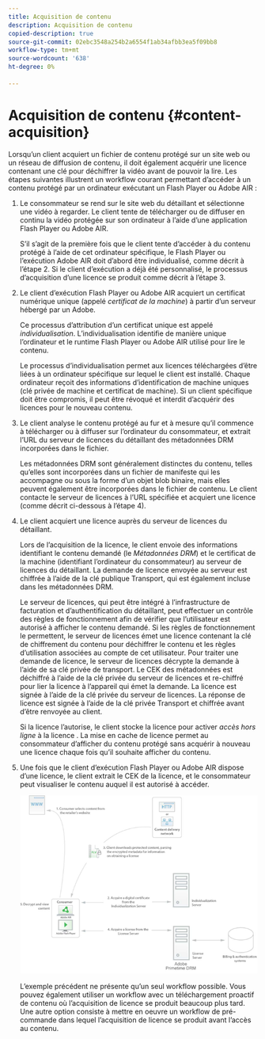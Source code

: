 ```yaml
---
title: Acquisition de contenu
description: Acquisition de contenu
copied-description: true
source-git-commit: 02ebc3548a254b2a6554f1ab34afbb3ea5f09bb8
workflow-type: tm+mt
source-wordcount: '638'
ht-degree: 0%

---
```


# Acquisition de contenu {#content-acquisition}

Lorsqu’un client acquiert un fichier de contenu protégé sur un site web ou un réseau de diffusion de contenu, il doit également acquérir une licence contenant une clé pour déchiffrer la vidéo avant de pouvoir la lire. Les étapes suivantes illustrent un workflow courant permettant d’accéder à un contenu protégé par un ordinateur exécutant un Flash Player ou Adobe AIR :

1. Le consommateur se rend sur le site web du détaillant et sélectionne une vidéo à regarder. Le client tente de télécharger ou de diffuser en continu la vidéo protégée sur son ordinateur à l’aide d’une application Flash Player ou Adobe AIR.

   S’il s’agit de la première fois que le client tente d’accéder à du contenu protégé à l’aide de cet ordinateur spécifique, le Flash Player ou l’exécution Adobe AIR doit d’abord être individualisé, comme décrit à l’étape 2. Si le client d’exécution a déjà été personnalisé, le processus d’acquisition d’une licence se produit comme décrit à l’étape 3.

1. Le client d’exécution Flash Player ou Adobe AIR acquiert un certificat numérique unique (appelé *certificat de la machine*) à partir d’un serveur hébergé par un Adobe.

   Ce processus d’attribution d’un certificat unique est appelé *individualisation*. L’individualisation identifie de manière unique l’ordinateur et le runtime Flash Player ou Adobe AIR utilisé pour lire le contenu.

   Le processus d’individualisation permet aux licences téléchargées d’être liées à un ordinateur spécifique sur lequel le client est installé. Chaque ordinateur reçoit des informations d’identification de machine uniques (clé privée de machine et certificat de machine). Si un client spécifique doit être compromis, il peut être révoqué et interdit d’acquérir des licences pour le nouveau contenu.

1. Le client analyse le contenu protégé au fur et à mesure qu’il commence à télécharger ou à diffuser sur l’ordinateur du consommateur, et extrait l’URL du serveur de licences du détaillant des métadonnées DRM incorporées dans le fichier.

   Les métadonnées DRM sont généralement distinctes du contenu, telles qu’elles sont incorporées dans un fichier de manifeste qui les accompagne ou sous la forme d’un objet blob binaire, mais elles peuvent également être incorporées dans le fichier de contenu. Le client contacte le serveur de licences à l’URL spécifiée et acquiert une licence (comme décrit ci-dessous à l’étape 4).
1. Le client acquiert une licence auprès du serveur de licences du détaillant.

   Lors de l’acquisition de la licence, le client envoie des informations identifiant le contenu demandé (le *Métadonnées DRM*) et le certificat de la machine (identifiant l’ordinateur du consommateur) au serveur de licences du détaillant. La demande de licence envoyée au serveur est chiffrée à l’aide de la clé publique Transport, qui est également incluse dans les métadonnées DRM.

   Le serveur de licences, qui peut être intégré à l’infrastructure de facturation et d’authentification du détaillant, peut effectuer un contrôle des règles de fonctionnement afin de vérifier que l’utilisateur est autorisé à afficher le contenu demandé. Si les règles de fonctionnement le permettent, le serveur de licences émet une licence contenant la clé de chiffrement du contenu pour déchiffrer le contenu et les règles d’utilisation associées au compte de cet utilisateur. Pour traiter une demande de licence, le serveur de licences décrypte la demande à l’aide de sa clé privée de transport. Le CEK des métadonnées est déchiffré à l’aide de la clé privée du serveur de licences et re-chiffré pour lier la licence à l’appareil qui émet la demande. La licence est signée à l’aide de la clé privée du serveur de licences. La réponse de licence est signée à l’aide de la clé privée Transport et chiffrée avant d’être renvoyée au client.

   Si la licence l’autorise, le client stocke la licence pour activer *accès hors ligne* à la licence . La mise en cache de licence permet au consommateur d’afficher du contenu protégé sans acquérir à nouveau une licence chaque fois qu’il souhaite afficher du contenu.

1. Une fois que le client d’exécution Flash Player ou Adobe AIR dispose d’une licence, le client extrait le CEK de la licence, et le consommateur peut visualiser le contenu auquel il est autorisé à accéder.

   <!--<a id="fig_s43_gc2_44"></a>-->

   ![](assets/FMRMS_fig01_web.png)

   L’exemple précédent ne présente qu’un seul workflow possible. Vous pouvez également utiliser un workflow avec un téléchargement proactif de contenu où l’acquisition de licence se produit beaucoup plus tard. Une autre option consiste à mettre en oeuvre un workflow de pré-commande dans lequel l’acquisition de licence se produit avant l’accès au contenu.
